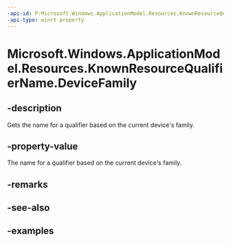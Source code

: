 ```yaml
---
-api-id: P:Microsoft.Windows.ApplicationModel.Resources.KnownResourceQualifierName.DeviceFamily
-api-type: winrt property
---
```


# Microsoft.Windows.ApplicationModel.Resources.KnownResourceQualifierName.DeviceFamily

<!--
public static string DeviceFamily { get; }
-->


## -description

Gets the name for a qualifier based on the current device's family.

## -property-value

The name for a qualifier based on the current device's family.

## -remarks

## -see-also

## -examples



